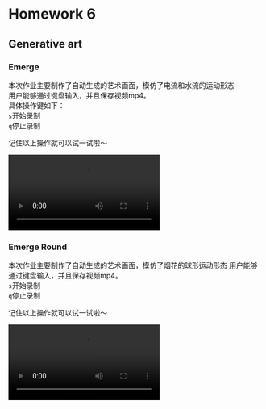 # Homework 6
## Generative art
### Emerge

本次作业主要制作了自动生成的艺术画面，模仿了电流和水流的运动形态  
用户能够通过键盘输入，并且保存视频mp4。  
具体操作键如下：  
``s``开始录制  
``q``停止录制  

记住以上操作就可以试一试啦～

![illustration](emerge/hello.mp4)

### Emerge Round

本次作业主要制作了自动生成的艺术画面，模仿了烟花的球形运动形态
用户能够通过键盘输入，并且保存视频mp4。  
``s``开始录制  
``q``停止录制  

记住以上操作就可以试一试啦～

![illustration](emerge_round/hello.mp4)